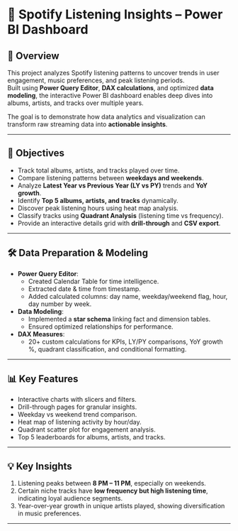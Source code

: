 # 🎵 Spotify Listening Insights – Power BI Dashboard

## 📌 Overview
This project analyzes Spotify listening patterns to uncover trends in user engagement, music preferences, and peak listening periods.  
Built using **Power Query Editor**, **DAX calculations**, and optimized **data modeling**, the interactive Power BI dashboard enables deep dives into albums, artists, and tracks over multiple years.

The goal is to demonstrate how data analytics and visualization can transform raw streaming data into **actionable insights**.

---

## 🎯 Objectives
- Track total albums, artists, and tracks played over time.
- Compare listening patterns between **weekdays and weekends**.
- Analyze **Latest Year vs Previous Year (LY vs PY)** trends and **YoY growth**.
- Identify **Top 5 albums, artists, and tracks** dynamically.
- Discover peak listening hours using heat map analysis.
- Classify tracks using **Quadrant Analysis** (listening time vs frequency).
- Provide an interactive details grid with **drill-through** and **CSV export**.

---

## 🛠 Data Preparation & Modeling
- **Power Query Editor**:
  - Created Calendar Table for time intelligence.
  - Extracted date & time from timestamp.
  - Added calculated columns: day name, weekday/weekend flag, hour, day number by week.
- **Data Modeling**:
  - Implemented a **star schema** linking fact and dimension tables.
  - Ensured optimized relationships for performance.
- **DAX Measures**:
  - 20+ custom calculations for KPIs, LY/PY comparisons, YoY growth %, quadrant classification, and conditional formatting.

---

## 📊 Key Features
- Interactive charts with slicers and filters.
- Drill-through pages for granular insights.
- Weekday vs weekend trend comparison.
- Heat map of listening activity by hour/day.
- Quadrant scatter plot for engagement analysis.
- Top 5 leaderboards for albums, artists, and tracks.

---

## 💡 Key Insights
1. Listening peaks between **8 PM – 11 PM**, especially on weekends.
2. Certain niche tracks have **low frequency but high listening time**, indicating loyal audience segments.
3. Year-over-year growth in unique artists played, showing diversification in music preferences.

---

